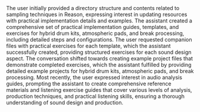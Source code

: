 <summary>
The user initially provided a directory structure and contents related to sampling techniques in Reason, expressing interest in updating resources with practical implementation details and examples.
The assistant created a comprehensive set of practical implementation guides, templates, and exercises for hybrid drum kits, atmospheric pads, and break processing, including detailed steps and configurations.
The user requested companion files with practical exercises for each template, which the assistant successfully created, providing structured exercises for each sound design aspect.
The conversation shifted towards creating example project files that demonstrate completed exercises, which the assistant fulfilled by providing detailed example projects for hybrid drum kits, atmospheric pads, and break processing.
Most recently, the user expressed interest in audio analysis guides, prompting the assistant to create comprehensive reference materials and listening exercise guides that cover various levels of analysis, production techniques, and practical listening skills, ensuring a thorough understanding of sound design and production.